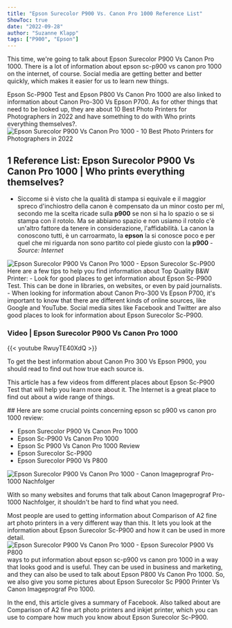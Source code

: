 ```yaml
---
title: "Epson Surecolor P900 Vs. Canon Pro 1000 Reference List"
ShowToc: true 
date: "2022-09-28"
author: "Suzanne Klapp" 
tags: ["P900", "Epson"]
---
```


	
This time, we're going to talk about Epson Surecolor P900 Vs Canon Pro 1000. There is a lot of information about epson sc-p900 vs canon pro 1000 on the internet, of course. Social media are getting better and better quickly, which makes it easier for us to learn new things.

Epson Sc-P900 Test and Epson P800 Vs Canon Pro 1000 are also linked to information about Canon Pro-300 Vs Epson P700. As for other things that need to be looked up, they are about 10 Best Photo Printers for Photographers in 2022 and have something to do with Who prints everything themselves?.
<img loading="lazy" src="https://www.delex.es/media/catalog/product/cache/1/image/500x500/9df78eab33525d08d6e5fb8d27136e95/e/p/epson_surecolor_sc-p5000_frontal.png" onerror="this.onerror=null;this.src='https://blogger.googleusercontent.com/img/a/AVvXsEhe7F7TRXHtjiKvHb5vS7DmnxvpHiDyoYyYvm1nHB3Qp2_w3BnM6A2eq4v7FYxCC9bfZt3a9vIMtAYEKUiaDQbHMg-ViyGmRIj39MLp0bGFfgfYw1Dc9q_H-T0wiTm3l0Uq42dETrN9eC8aGJ9_IORZsxST1AcLR7np1koOfcc7tnHa4S8Mwz_xD9d0=s16000';" alt="Epson Surecolor P900 Vs Canon Pro 1000 - 10 Best Photo Printers for Photographers in 2022" >

## 1 Reference List: Epson Surecolor P900 Vs Canon Pro 1000 | Who prints everything themselves?
-   Siccome si è visto che la qualità di stampa si equivale e il maggior spreco d'inchiostro della canon è compensato da un minor costo per ml, secondo me la scelta ricade sulla **p900** se non si ha lo spazio o se si stampa con il rotolo. Ma se abbiamo spazio e non usiamo il rotolo c'è un'altro fattore da tenere in considerazione, l'affidabilità. La canon la conoscono tutti, è un carroarmato, la **epson** la si conosce poco e per quel che mi riguarda non sono partito col piede giusto con la **p900** - <cite>Source: Internet</cite>


<img loading="lazy" src="https://www.scandinavianphoto.se/globalassets/1022671_1.jpg?ref=18DB935AD4" onerror="this.onerror=null;this.src='https://blogger.googleusercontent.com/img/a/AVvXsEhe7F7TRXHtjiKvHb5vS7DmnxvpHiDyoYyYvm1nHB3Qp2_w3BnM6A2eq4v7FYxCC9bfZt3a9vIMtAYEKUiaDQbHMg-ViyGmRIj39MLp0bGFfgfYw1Dc9q_H-T0wiTm3l0Uq42dETrN9eC8aGJ9_IORZsxST1AcLR7np1koOfcc7tnHa4S8Mwz_xD9d0=s16000';" alt="Epson Surecolor P900 Vs Canon Pro 1000 - Epson Surecolor Sc-P900" >
Here are a few tips to help you find information about Top Quality B&W Printer:
- Look for good places to get information about Epson Sc-P900 Test. This can be done in libraries, on websites, or even by paid journalists.
- When looking for information about Canon Pro-300 Vs Epson P700, it's important to know that there are different kinds of online sources, like Google and YouTube. Social media sites like Facebook and Twitter are also good places to look for information about Epson Surecolor Sc-P900.

### Video | Epson Surecolor P900 Vs Canon Pro 1000
{{< youtube RwuyTE40XdQ >}} 

To get the best information about Canon Pro 300 Vs Epson P900, you should read to find out how true each source is.

This article has a few videos from different places about Epson Sc-P900 Test that will help you learn more about it. The Internet is a great place to find out about a wide range of things.
<script async="async" data-cfasync="false" src="//normallydemandedalter.com/fe63df3c5408708b15d8dc3d9b206b31/invoke.js"></script>
<div id="container-fe63df3c5408708b15d8dc3d9b206b31"></div>
## Here are some crucial points concerning epson sc p900 vs canon pro 1000 review:

- Epson Surecolor P900 Vs Canon Pro 1000
- Epson Sc-P900 Vs Canon Pro 1000
- Epson Sc P900 Vs Canon Pro 1000 Review
- Epson Surecolor Sc-P900
- Epson Surecolor P900 Vs P800

 <img loading="lazy" src="https://www.francescogola.net/wp-content/uploads/2020/12/Francesco-Gola-Gamut-Printers-Canon-Epson-P900-PRO-1000-17-800x533.jpg" onerror="this.onerror=null;this.src='https://blogger.googleusercontent.com/img/a/AVvXsEhe7F7TRXHtjiKvHb5vS7DmnxvpHiDyoYyYvm1nHB3Qp2_w3BnM6A2eq4v7FYxCC9bfZt3a9vIMtAYEKUiaDQbHMg-ViyGmRIj39MLp0bGFfgfYw1Dc9q_H-T0wiTm3l0Uq42dETrN9eC8aGJ9_IORZsxST1AcLR7np1koOfcc7tnHa4S8Mwz_xD9d0=s16000';" alt="Epson Surecolor P900 Vs Canon Pro 1000 - Canon Imageprograf Pro-1000 Nachfolger" >

With so many websites and forums that talk about Canon Imageprograf Pro-1000 Nachfolger, it shouldn't be hard to find what you need.

Most people are used to getting information about Comparison of A2 fine art photo printers in a very different way than this. It lets you look at the information about Epson Surecolor Sc-P900 and how it can be used in more detail.
<img loading="lazy" src="https://www.delex.es/media/catalog/product/cache/1/image/500x500/9df78eab33525d08d6e5fb8d27136e95/p/o/porta-rollo-epson-sc-p900_web.jpg" onerror="this.onerror=null;this.src='https://blogger.googleusercontent.com/img/a/AVvXsEhe7F7TRXHtjiKvHb5vS7DmnxvpHiDyoYyYvm1nHB3Qp2_w3BnM6A2eq4v7FYxCC9bfZt3a9vIMtAYEKUiaDQbHMg-ViyGmRIj39MLp0bGFfgfYw1Dc9q_H-T0wiTm3l0Uq42dETrN9eC8aGJ9_IORZsxST1AcLR7np1koOfcc7tnHa4S8Mwz_xD9d0=s16000';" alt="Epson Surecolor P900 Vs Canon Pro 1000 - Epson Surecolor P900 Vs P800" >
ways to put information about epson sc-p900 vs canon pro 1000 in a way that looks good and is useful. They can be used in business and marketing, and they can also be used to talk about Epson P800 Vs Canon Pro 1000. So, we also give you some pictures about Epson Surecolor Sc P900 Printer Vs Canon Imageprograf Pro 1000.

In the end, this article gives a summary of Facebook. Also talked about are Comparison of A2 fine art photo printers and inkjet printer, which you can use to compare how much you know about Epson Surecolor Sc-P900.
	
	

